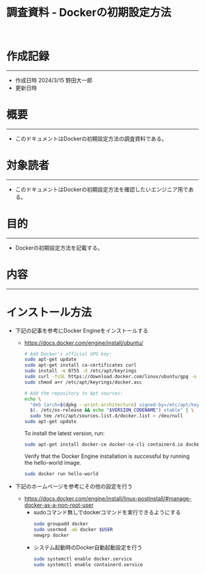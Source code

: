# 調査資料 - Dockerの初期設定方法
&nbsp;
# 作成記録
---
* 作成日時 2024/3/15 野田大一郎
* 更新日時
&nbsp;
# 概要
---
* このドキュメントはDockerの初期設定方法の調査資料である。
&nbsp;
# 対象読者
---
* このドキュメントはDockerの初期設定方法を確認したいエンジニア用である。
&nbsp;
# 目的
---
* Dockerの初期設定方法を記載する。
&nbsp;

# 内容
---
# インストール方法
* 下記の記事を参考にDocker Engineをインストールする
  - https://docs.docker.com/engine/install/ubuntu/
    ```bash
    # Add Docker's official GPG key:
    sudo apt-get update
    sudo apt-get install ca-certificates curl
    sudo install -m 0755 -d /etc/apt/keyrings
    sudo curl -fsSL https://download.docker.com/linux/ubuntu/gpg -o /etc/apt/keyrings/docker.asc
    sudo chmod a+r /etc/apt/keyrings/docker.asc

    # Add the repository to Apt sources:
    echo \
      "deb [arch=$(dpkg --print-architecture) signed-by=/etc/apt/keyrings/docker.asc] https://download.docker.com/linux/ubuntu \
      $(. /etc/os-release && echo "$VERSION_CODENAME") stable" | \
      sudo tee /etc/apt/sources.list.d/docker.list > /dev/null
    sudo apt-get update
    ```

    To install the latest version, run:
    ```bash
    sudo apt-get install docker-ce docker-ce-cli containerd.io docker-buildx-plugin docker-compose-plugin
    ```

    Verify that the Docker Engine installation is successful by running the hello-world image.
    ```bash
    sudo docker run hello-world
    ```

* 下記のホームページを参考にその他の設定を行う
  - https://docs.docker.com/engine/install/linux-postinstall/#manage-docker-as-a-non-root-user
    - sudoコマンド無しでdockerコマンドを実行できるようにする
      ```bash
      sudo groupadd docker
      sudo usermod -aG docker $USER
      newgrp docker
      ```
    - システム起動時のDocker自動起動設定を行う
      ```bash
      sudo systemctl enable docker.service
      sudo systemctl enable containerd.service
      ```